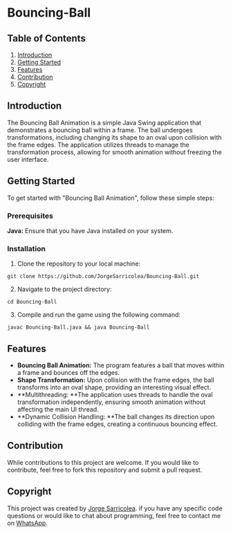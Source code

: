 # Bouncing-Ball

## Table of Contents

1. [Introduction](#introduction)
2. [Getting Started](#getting-started)
3. [Features](#features)
4. [Contribution](#contribution)
5. [Copyright](#copyright)

## Introduction

The Bouncing Ball Animation is a simple Java Swing application that demonstrates a bouncing ball within a frame. The ball undergoes transformations, including changing its shape to an oval upon collision with the frame edges. The application utilizes threads to manage the transformation process, allowing for smooth animation without freezing the user interface.

## Getting Started

To get started with "Bouncing Ball Animation", follow these simple steps:

### Prerequisites

**Java:** Ensure that you have Java installed on your system.

### Installation

1. Clone the repository to your local machine:
```
git clone https://github.com/JorgeSarricolea/Bouncing-Ball.git
```

2. Navigate to the project directory:
```
cd Bouncing-Ball
```
3. Compile and run the game using the following command:
```
javac Bouncing-Ball.java && java Bouncing-Ball
```

## Features

- **Bouncing Ball Animation:** The program features a ball that moves within a frame and bounces off the edges.
- **Shape Transformation:** Upon collision with the frame edges, the ball transforms into an oval shape, providing an interesting visual effect.
- **Multithreading: **The application uses threads to handle the oval transformation independently, ensuring smooth animation without affecting the main UI thread.
- **Dynamic Collision Handling: **The ball changes its direction upon colliding with the frame edges, creating a continuous bouncing effect.

## Contribution

While contributions to this project are welcome. If you would like to contribute, feel free to fork this repository and submit a pull request.

## Copyright

This project was created by [Jorge Sarricolea](https://jorgesarricolea.com). if you have any specific code questions or would like to chat about programming, feel free to contact me on [WhatsApp](https://wa.me/529381095593).
